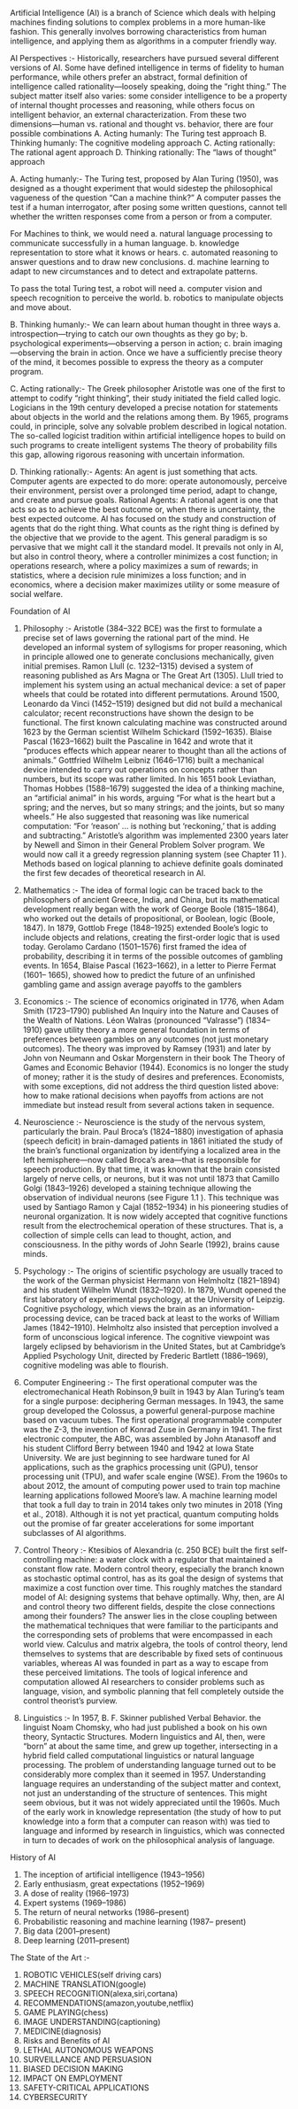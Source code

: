 Artificial Intelligence (AI) is a branch of Science which deals with helping machines finding solutions to complex
problems in a more human-like fashion. This generally involves borrowing characteristics from human intelligence,
and applying them as algorithms in a computer friendly way.

AI Perspectives :- 
Historically, researchers have pursued several different versions of AI.
Some have defined intelligence in terms of fidelity to human performance, while others prefer an abstract, formal
definition of intelligence called rationality—loosely speaking, doing the “right thing.” The subject matter itself also
varies: some consider intelligence to be a property of internal thought processes and reasoning, while others focus
on intelligent behavior, an external characterization.
From these two dimensions—human vs. rational and thought vs. behavior, there are four possible combinations
A. Acting humanly: The Turing test approach
B. Thinking humanly: The cognitive modeling approach
C. Acting rationally: The rational agent approach
D. Thinking rationally: The “laws of thought” approach

A. Acting humanly:-
The Turing test, proposed by Alan Turing (1950), was designed as a thought experiment that would sidestep the
philosophical vagueness of the question “Can a machine think?” A computer passes the test if a human interrogator,
after posing some written questions, cannot tell whether the written responses come from a person or from a
computer.

For Machines to think, we would need
a. natural language processing to communicate successfully in a human language.
b. knowledge representation to store what it knows or hears.
c. automated reasoning to answer questions and to draw new conclusions.
d. machine learning to adapt to new circumstances and to detect and extrapolate patterns.

To pass the total Turing test, a robot will need
a. computer vision and speech recognition to perceive the world.
b. robotics to manipulate objects and move about.

B. Thinking humanly:-
  We can learn about human thought in three ways
a. introspection—trying to catch our own thoughts as they go by;
b. psychological experiments—observing a person in action;
c. brain imaging—observing the brain in action.
Once we have a sufficiently precise theory of the mind, it becomes possible to express the theory as a computer
program.

C. Acting rationally:-
The Greek philosopher Aristotle was one of the first to attempt to codify “right thinking”, their study initiated the
field called logic.
Logicians in the 19th century developed a precise notation for statements about objects in the world and the relations
among them. By 1965, programs could, in principle, solve any solvable problem described in logical notation. The so-called
logicist tradition within artificial intelligence hopes to build on such programs to create intelligent systems
The theory of probability fills this gap, allowing rigorous reasoning with uncertain information.

D. Thinking rationally:-
Agents: An agent is just something that acts. Computer agents are expected to do more: operate autonomously,
perceive their environment, persist over a prolonged time period, adapt to change, and create and pursue goals.
Rational Agents: A rational agent is one that acts so as to achieve the best outcome or, when there is uncertainty,
the best expected outcome. AI has focused on the study and construction of agents that do the right thing. What counts as the right thing is
defined by the objective that we provide to the agent. This general paradigm is so pervasive that we might call it the
standard model. It prevails not only in AI, but also in control theory, where a controller minimizes a cost function; in
operations research, where a policy maximizes a sum of rewards; in statistics, where a decision rule minimizes a loss
function; and in economics, where a decision maker maximizes utility or some measure of social welfare.

Foundation of AI
1. Philosophy :-
Aristotle (384–322 BCE) was the first to formulate a precise set of laws governing the rational part of the mind. He
developed an informal system of syllogisms for proper reasoning, which in principle allowed one to generate
conclusions mechanically, given initial premises.
Ramon Llull (c. 1232–1315) devised a system of reasoning published as Ars Magna or The Great Art (1305). Llull
tried to implement his system using an actual mechanical device: a set of paper wheels that could be rotated into
different permutations.
Around 1500, Leonardo da Vinci (1452–1519) designed but did not build a mechanical calculator; recent
reconstructions have shown the design to be functional. The first known calculating machine was constructed around
1623 by the German scientist Wilhelm Schickard (1592–1635).
Blaise Pascal (1623–1662) built the Pascaline in 1642 and wrote that it “produces effects which appear nearer to
thought than all the actions of animals.”
Gottfried Wilhelm Leibniz (1646–1716) built a mechanical device intended to carry out operations on concepts
rather than numbers, but its scope was rather limited. In his 1651 book Leviathan, Thomas Hobbes (1588–1679)
suggested the idea of a thinking machine, an “artificial animal” in his words, arguing “For what is the heart but a
spring; and the nerves, but so many strings; and the joints, but so many wheels.” He also suggested that reasoning
was like numerical computation: “For ‘reason’ ... is nothing but ‘reckoning,’ that is adding and subtracting.”
Aristotle’s algorithm was implemented 2300 years later by Newell and Simon in their General Problem Solver
program. We would now call it a greedy regression planning system (see Chapter 11 ). Methods based on logical
planning to achieve definite goals dominated the first few decades of theoretical research in AI.

2. Mathematics :-
The idea of formal logic can be traced back to the philosophers of ancient Greece, India, and China, but its
mathematical development really began with the work of George Boole (1815–1864), who worked out the details of
propositional, or Boolean, logic (Boole, 1847).
In 1879, Gottlob Frege (1848–1925) extended Boole’s logic to include objects and relations, creating the first-order
logic that is used today.
Gerolamo Cardano (1501–1576) first framed the idea of probability, describing it in terms of the possible outcomes
of gambling events.
In 1654, Blaise Pascal (1623–1662), in a letter to Pierre Fermat (1601– 1665), showed how to predict the future of an
unfinished gambling game and assign average payoffs to the gamblers

3. Economics :-
The science of economics originated in 1776, when Adam Smith (1723–1790) published An Inquiry into the Nature
and Causes of the Wealth of Nations.
Léon Walras (pronounced “Valrasse”) (1834–1910) gave utility theory a more general foundation in terms of
preferences between gambles on any outcomes (not just monetary outcomes). The theory was improved by Ramsey
(1931) and later by John von Neumann
and Oskar Morgenstern in their book The Theory of Games and
Economic Behavior (1944). Economics is no longer the study of money; rather it is the study of desires and
preferences.
Economists, with some exceptions, did not address the third question listed above: how to make rational decisions
when payoffs from actions are not immediate but instead result from several actions taken in sequence.

4. Neuroscience :-
Neuroscience is the study of the nervous system, particularly the brain.
Paul Broca’s (1824–1880) investigation of aphasia (speech deficit) in brain-damaged patients in 1861 initiated the study of
the brain’s functional organization by identifying a localized area in the left hemisphere—now called Broca’s area—that is
responsible for speech production.
By that time, it was known that the brain consisted largely of nerve cells, or neurons, but it was not until 1873 that Camillo
Golgi (1843–1926) developed a staining technique allowing the observation of individual neurons (see Figure 1.1 ).
This technique was used by Santiago Ramon y Cajal (1852–1934) in his pioneering studies of neuronal organization. It is now
widely accepted that cognitive functions result from the electrochemical operation of these structures. That is, a collection of
simple cells can lead to thought, action, and consciousness. In the pithy words of John Searle (1992), brains cause minds.

5. Psychology :-
The origins of scientific psychology are usually traced to the work of the German physicist Hermann von Helmholtz
(1821–1894) and his student Wilhelm Wundt (1832–1920).
In 1879, Wundt opened the first laboratory of experimental psychology, at the University of Leipzig.
Cognitive psychology, which views the brain as an information-processing device, can be traced back at least to
the works of William James (1842–1910). Helmholtz also insisted that perception involved a form of unconscious
logical inference. The cognitive viewpoint was largely eclipsed by behaviorism in the United States, but at
Cambridge’s Applied Psychology Unit, directed by Frederic Bartlett (1886–1969), cognitive modeling was able to
flourish.

6. Computer Engineering :-
The first operational computer was the electromechanical Heath Robinson,9 built in 1943 by Alan Turing’s team for
a single purpose: deciphering German messages.
In 1943, the same group developed the Colossus, a powerful general-purpose machine based on vacuum tubes.
The first operational programmable computer was the Z-3, the invention of Konrad Zuse in Germany in 1941. The
first electronic computer, the ABC, was assembled by John Atanasoff and his student Clifford Berry between 1940
and 1942 at Iowa State University.
We are just beginning to see hardware tuned for AI applications, such as the graphics processing unit (GPU), tensor
processing unit (TPU), and wafer scale engine (WSE). From the 1960s to about 2012, the amount of computing
power used to train top machine learning applications followed Moore’s law. A machine learning model that took a
full day to train in 2014 takes only two minutes in 2018 (Ying et al., 2018). Although it is not yet practical,
quantum computing holds out the promise of far greater accelerations for some important subclasses of AI
algorithms.

7. Control Theory :-
Ktesibios of Alexandria (c. 250 BCE) built the first self-controlling machine: a water clock with a regulator that
maintained a constant flow rate.
Modern control theory, especially the branch known as stochastic optimal control, has as its goal the design of
systems that maximize a cost function over time.
This roughly matches the standard model of AI: designing systems that behave optimally. Why, then, are AI and
control theory two different fields, despite the close connections among their founders? The answer lies in the close
coupling between the mathematical techniques that were familiar to the participants and the corresponding sets of
problems that were encompassed in each world view. Calculus and matrix algebra, the tools of control theory, lend
themselves to systems that are describable by fixed sets of continuous variables, whereas AI was founded in part as a
way to escape from these perceived limitations. The tools of logical inference and computation allowed AI
researchers to consider problems such as language, vision, and symbolic planning that fell completely outside the
control theorist’s purview.

8. Linguistics :-
In 1957, B. F. Skinner published Verbal Behavior.
the linguist Noam Chomsky, who had just published a book on his own theory, Syntactic Structures.
Modern linguistics and AI, then, were “born” at about the same time, and grew up together, intersecting in a hybrid
field called computational linguistics or natural language processing. The problem of understanding language
turned out to be considerably more complex than it seemed in 1957. Understanding language requires an
understanding of the subject matter and context, not just an understanding of the structure of sentences. This might
seem obvious, but it was not widely appreciated until the 1960s. Much of the early work in knowledge
representation (the study of how to put knowledge into a form that a computer can reason with) was tied to
language and informed by research in linguistics, which was connected in turn to decades of work on the
philosophical analysis of language.

History of AI
1. The inception of artificial intelligence (1943–1956)
2. Early enthusiasm, great expectations (1952–1969)
3. A dose of reality (1966–1973)
4. Expert systems (1969–1986)
5. The return of neural networks (1986–present)
6. Probabilistic reasoning and machine learning (1987– present)
7. Big data (2001–present)
8. Deep learning (2011–present)

The State of the Art :-
1. ROBOTIC VEHICLES(self driving cars)
2. MACHINE TRANSLATION(google)
3. SPEECH RECOGNITION(alexa,siri,cortana)
4. RECOMMENDATIONS(amazon,youtube,netflix)
5. GAME PLAYING(chess)
6. IMAGE UNDERSTANDING(captioning)
7. MEDICINE(diagnosis)
8. Risks and Benefits of AI
9. LETHAL AUTONOMOUS WEAPONS
10. SURVEILLANCE AND PERSUASION
11. BIASED DECISION MAKING
12. IMPACT ON EMPLOYMENT
13. SAFETY-CRITICAL APPLICATIONS
14. CYBERSECURITY
